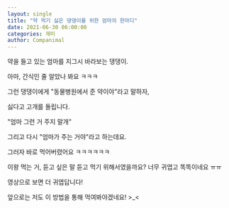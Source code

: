 ```yaml
---
layout: single
title: "약 먹기 싫은 댕댕이를 위한 엄마의 한마디"
date: 2021-06-30 06:00:00
categories: 재미
author: Companimal
---
```


약을 들고 있는 엄마를 지그시 바라보는 댕댕이.

아마, 간식인 줄 알았나 봐요 ㅋㅋㅋ

그런 댕댕이에게 "동물병원에서 준 약이야"라고 말하자,

싫다고 고개를 돌립니다.

"엄마 그런 거 주지 말개"

그리고 다시 "엄마가 주는 거야"라고 하는데요.

그러자 바로 먹어버렸어요 ㅋㅋㅋㅋㅋㅋ

이왕 먹는 거, 듣고 싶은 말 듣고 먹기 위해서였을까요? 너무 귀엽고 똑똑이네요 ㅠㅠ

영상으로 보면 더 귀엽답니다!

앞으로는 저도 이 방법을 통해 먹여봐야겠네요! &gt;\_&lt;
